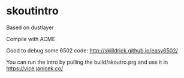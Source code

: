 # skoutintro #

Based on dustlayer

Compile with ACME

Good to debug some 6502 code: http://skilldrick.github.io/easy6502/

You can run the intro by pulling the build/skoutro.prg and use it in https://vice.janicek.co/
